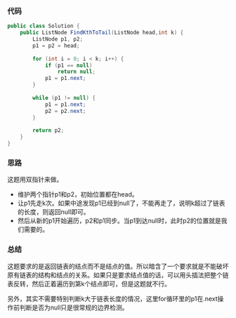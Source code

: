 ### 代码

``` java
public class Solution {
    public ListNode FindKthToTail(ListNode head,int k) {
        ListNode p1, p2;
        p1 = p2 = head;
        
        for (int i = 0; i < k; i++) {
            if (p1 == null)
                return null;
            p1 = p1.next;
        }
        
        while (p1 != null) {
            p1 = p1.next;
            p2 = p2.next;
        }
        
        return p2;
    }
}
```



### 思路

这题用双指针来做。

* 维护两个指针p1和p2，初始位置都在head。
* 让p1先走k次。如果中途发现p1已经到null了，不能再走了，说明k超过了链表的长度，则返回null即可。
* 然后从新的p1开始遍历，p2和p1同步。当p1到达null时，此时p2的位置就是我们需要的。



### 总结

这题要求的是返回链表的结点而不是结点的值。所以暗含了一个要求就是不能破坏原有链表的结构和结点的关系。如果只是要求结点值的话，可以用头插法把整个链表反转，然后正着遍历到第k个结点即可，但是这题就不行。

另外，其实不需要特别判断k大于链表长度的情况，这里for循环里的p1在.next操作前判断是否为null只是很常规的边界检测。